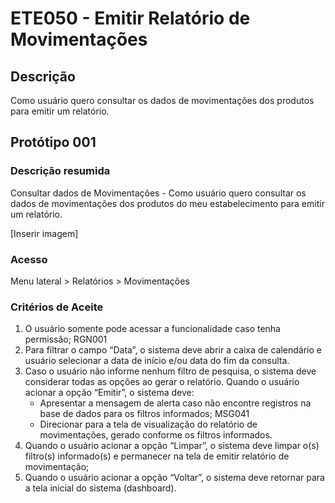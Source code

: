 # ETE050 - Emitir Relatório de Movimentações <!-- Estou criando do zero este .md de acordo com o docx. -->

## Descrição 
Como usuário quero consultar os dados de movimentações dos produtos para emitir um relatório. 

## Protótipo 001 

### Descrição resumida
Consultar dados de Movimentações - Como usuário quero consultar os dados de movimentações dos produtos do meu estabelecimento para emitir um relatório. 

[Inserir imagem]

### Acesso 
Menu lateral > Relatórios > Movimentações 

### Critérios de Aceite 

1. O usuário somente pode acessar a funcionalidade caso tenha permissão; RGN001  <!-- Colocar o "hiperlink"? -->
2. Para filtrar o campo “Data”, o sistema deve abrir a caixa de calendário e usuário selecionar a data de início e/ou data do fim da consulta.  
3. Caso o usuário não informe nenhum filtro de pesquisa, o sistema deve considerar todas as opções ao gerar o relatório. Quando o usuário acionar a opção “Emitir”, o sistema deve:  
    - Apresentar a mensagem de alerta caso não encontre registros na base de dados para os filtros informados; MSG041  
    - Direcionar para a tela de visualização do relatório de movimentações, gerado conforme os filtros informados.   
4. Quando o usuário acionar a opção “Limpar”, o sistema deve limpar o(s) filtro(s) informado(s) e permanecer na tela de emitir relatório de movimentação;  
5. Quando o usuário acionar a opção “Voltar”, o sistema deve retornar para a tela inicial do sistema (dashboard).  

  
